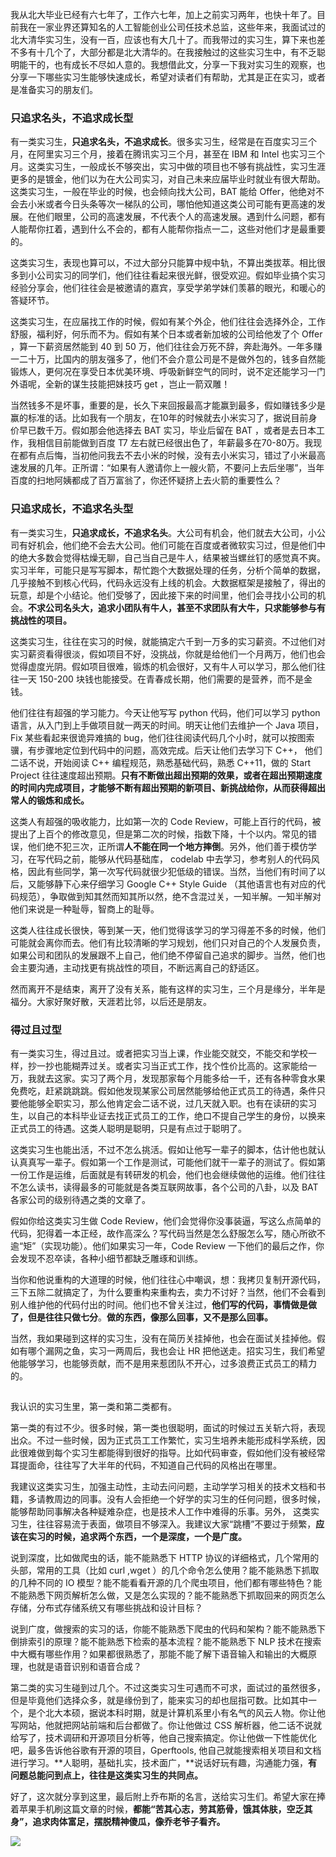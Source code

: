 我从北大毕业已经有六七年了，工作六七年，加上之前实习两年，也快十年了。目前我在一家业界还算知名的人工智能创业公司任技术总监，这些年来，我面试过的北大清华实习生，没有一百，应该也有大几十了。而我带过的实习生，算下来也差不多有十几个了，大部分都是北大清华的。在我接触过的这些实习生中，有不乏聪明能干的，也有成长不尽如人意的。我想借此文，分享一下我对实习生的观察，也分享一下哪些实习生能够快速成长，希望对读者们有帮助，尤其是正在实习，或者是准备实习的朋友们。

### 只追求名头，不追求成长型

有一类实习生，**只追求名头，不追求成长**。很多实习生，经常是在百度实习三个月，在阿里实习三个月，接着在腾讯实习三个月，甚至在 IBM 和 Intel 也实习三个月。这类实习生，一般成长不够突出，实习中做的项目也不够有挑战性，实习生涯更多的是镀金，他们以为在大公司实习，对自己未来应届毕业时就业有很大帮助。这类实习生，一般在毕业的时候，也会倾向找大公司，BAT 能给 Offer，他绝对不会去小米或者今日头条等次一梯队的公司，哪怕他知道这类公司可能有更高速的发展。在他们眼里，公司的高速发展，不代表个人的高速发展。遇到什么问题，都有人能帮你扛着，遇到什么不会的，都有人能帮你指点一二，这些对他们才是最重要的。

这类实习生，表现也算可以，不过大部分只能算中规中轨，不算出类拔萃。相比很多到小公司实习的同学们，他们往往看起来很光鲜，很受欢迎。假如毕业搞个实习经验分享会，他们往往会是被邀请的嘉宾，享受学弟学妹们羡慕的眼光，和暖心的答疑环节。

这类实习生，在应届找工作的时候，假如有某个外企，他们往往会选择外企，工作舒服，福利好，何乐而不为。假如有某个日本或者新加坡的公司给他发了个 Offer ，算一下薪资居然能到 40 到 50 万，他们往往会万死不辞，奔赴海外。一年多赚一二十万，比国内的朋友强多了，他们不会介意公司是不是做外包的，钱多自然能锻炼人，更何况在享受日本优美环境、呼吸新鲜空气的同时，说不定还能学习一门外语呢，全新的谋生技能把妹技巧 get ，岂止一箭双雕！

当然钱多不是坏事，重要的是，长久下来回报最高才能赢到最多，假如赚钱多少是赢的标准的话。比如我有一个朋友，在10年的时候就去小米实习了，据说目前身价早已数千万。假如那会他选择去 BAT 实习，毕业后留在 BAT ，或者是去日本工作，我相信目前能做到百度 T7 左右就已经很出色了，年薪最多在70-80万。我现在都有点后悔，当初他问我去不去小米的时候，没有去小米实习，错过了小米最高速发展的几年。正所谓：“如果有人邀请你上一艘火箭，不要问上去后坐哪”，当年百度的扫地阿姨都成了百万富翁了，你还怀疑挤上去火箭的重要性么？

### 只追求成长，不追求名头型

有一类实习生，**只追求成长，不追求名头**。大公司有机会，他们就去大公司，小公司有好机会，他们绝不会去大公司。他们可能在百度或者微软实习过，但是他们中的绝大多数会觉得枯燥无聊，自己当自己是牛人，结果被当螺丝钉的感觉真不爽。实习半年，可能只是写写脚本，帮忙跑个大数据处理的任务，分析个简单的数据，几乎接触不到核心代码，代码永远没有上线的机会。大数据框架是接触了，得出的玩意，却是个小结论。他们受够了，因此接下来的时间里，他们会寻找小公司的机会。**不求公司名头大，追求小团队有牛人，甚至不求团队有大牛，只求能够参与有挑战性的项目。**

这类实习生，往往在实习的时候，就能搞定六千到一万多的实习薪资。不过他们对实习薪资看得很淡，假如项目不好，没挑战，你就是给他们一个月两万，他们也会觉得虚度光阴。假如项目很难，锻炼的机会很好，又有牛人可以学习，那么他们往往一天 150-200 块钱也能接受。在青春成长期，他们需要的是营养，而不是金钱。

他们往往有超强的学习能力。今天让他写写 python 代码，他们可以学习 python 语言，从入门到上手做项目就一两天的时间。明天让他们去维护一个 Java 项目，Fix 某些看起来很诡异难搞的 bug，他们往往阅读代码几个小时，就可以按图索骥，有步骤地定位到代码中的问题，高效完成。后天让他们去学习下 C++， 他们二话不说，开始阅读 C++ 编程规范，熟悉基础代码，熟悉 C++11，做的 Start Project 往往速度超出预期。**只有不断做出超出预期的效果，或者在超出预期速度的时间内完成项目，才能够不断有超出预期的新项目、新挑战给你，从而获得超出常人的锻炼和成长。**

这类人有超强的吸收能力，比如第一次的 Code Review，可能上百行的代码，被提出了上百个的修改意见，但是第二次的时候，指数下降，十个以内。常见的错误，他们绝不犯三次，正所谓**人不能在同一个地方摔倒**。另外，他们善于模仿学习，在写代码之前，能够从代码基础库， codelab 中去学习，参考别人的代码风格，因此有些同学，第一次写代码就很少犯低级的错误。当然，当他们有时间了以后，又能够静下心来仔细学习 Google C++ Style Guide （其他语言也有对应的代码规范），争取做到知其然而知其所以然，绝不含混过关，一知半解。一知半解对他们来说是一种耻辱，智商上的耻辱。

这类人往往成长很快，等到某一天，他们觉得该学习的学习得差不多的时候，他们可能就会离你而去。他们有比较清晰的学习规划，他们只对自己的个人发展负责，如果公司和团队的发展跟不上自己，他们绝不停留自己追求的脚步。当然，他们也会主要沟通，主动找更有挑战性的项目，不断远离自己的舒适区。

然而离开不是结束，离开了没有关系，能有这样的实习生，三个月是缘分，半年是福分。大家好聚好散，天涯若比邻，以后还是朋友。

### 得过且过型

有一类实习生，得过且过。或者把实习当上课，作业能交就交，不能交和学校一样，抄一抄也能糊弄过关。或者实习当正式工作，找个性价比高的。这家能给一万，我就去这家。实习了两个月，发现那家每个月能多给一千，还有各种零食水果免费吃，赶紧跳跳跳。假如他发现某家公司居然能够给他正式员工的待遇，条件只要他能够全职实习，那么他肯定会二话不说，过几天就入职。也有在读研的实习生，以自己的本科毕业证去找正式员工的工作，绝口不提自己学生的身份，以换来正式员工的待遇。这类人聪明是聪明，只是有点过于聪明了。

这类实习生也能出活，不过不怎么挑活。假如让他写一辈子的脚本，估计他也就认认真真写一辈子。假如第一个工作是测试，可能他们就干一辈子的测试了。假如第一份工作是运维，后面就是有转研发的机会，他们也会继续做他的运维。他们往往不怎么读书，读得最多的可能就是各类互联网故事，各个公司的八卦，以及 BAT 各家公司的级别待遇之类的文章了。

  

假如你给这类实习生做 Code Review，他们会觉得你没事装逼，写这么点简单的代码，犯得着一本正经，故作高深么？写代码当然是怎么舒服怎么写，随心所欲不逾“矩”（实现功能）。他们如果实习一年，Code Review 一下他们的最后之作，你会发现不忍卒读，各种小细节都缺乏雕琢和训练。

  

当你和他说重构的大道理的时候，他们往往心中嘲讽，想：我拷贝复制开源代码，三下五除二就搞定了，为什么要重构来重构去，卖力不讨好？当然，他们不会看到别人维护他的代码付出的时间。他们也不曾关注过，**他们写的代码，事情做是做了，但是往往只做七分**。**做的东西，像那么回事，又不是那么回事。**

  

当然，我如果碰到这样的实习生，没有在简历关挂掉他，也会在面试关挂掉他。假如有哪个漏网之鱼，实习一两周后，我也会让 HR 把他送走。招实习生，我们希望他能够学习，也能够贡献，而不是用来惹团队不开心，过多浪费正式员工的精力的。

![](data:image/gif;base64,iVBORw0KGgoAAAANSUhEUgAAAAEAAAABCAYAAAAfFcSJAAAADUlEQVQImWNgYGBgAAAABQABh6FO1AAAAABJRU5ErkJggg==)

我认识的实习生里，第一类和第二类都有。

  

第一类的有过不少。很多时候，第一类也很聪明，面试的时候过五关斩六将，表现出众。不过一些时候，因为正式员工工作繁忙，实习生培养未能形成科学系统，因此很难做到每个实习生都能得到很好的指导。比如代码审查，假如他们没有被经常耳提面命，往往写了大半年的代码，不知道自己代码的风格出在哪里。

  

我建议这类实习生，加强主动性，主动去问问题，主动学学习相关的技术文档和书籍，多请教周边的同事。没有人会拒绝一个好学的实习生的任何问题，很多时候，能够帮助同事解决各种疑难杂症，也是技术人工作中难得的乐事。另外， 这类实习生，往往容易流于表面，做项目不够深入。我建议大家“跳槽”不要过于频繁，**应该在实习的时候，追求两个东西，一个是深度，一个是广度。**

  

说到深度，比如做爬虫的话，能不能熟悉下 HTTP 协议的详细格式，几个常用的头部，常用的工具（比如 curl ,wget ）的几个命令怎么使用？能不能熟悉下抓取的几种不同的 IO 模型？能不能看看开源的几个爬虫项目，他们都有哪些特色？能不能熟悉下网页解析怎么做，又是怎么实现的？能不能熟悉下抓取回来的网页怎么存储，分布式存储系统又有哪些挑战和设计目标？

  

说到广度，做搜索的实习的话，你能不能熟悉下爬虫的代码和架构？能不能熟悉下倒排索引的原理？能不能熟悉下检索的基本流程？能不能熟悉下 NLP 技术在搜索中大概有哪些作用？如果都很熟悉了，那能不能了解下语音输入和输出的大概原理，也就是语音识别和语音合成？

  

第二类的实习生碰到过几个。不过这类实习生可遇而不可求，面试过的虽然很多，但是毕竟他们选择众多，就是缘份到了，能来实习的却也屈指可数。比如其中一个，是个北大本硕，据说本科时期，就是计算机系里小有名气的风云人物。你让他写网站，他就把网站前端和后台都做了。你让他做过 CSS 解析器，他二话不说就给写了，技术调研和开源项目分析等，他自己搜索搞定。你让他做一下性能优化吧，最多告诉他谷歌有开源的项目，Gperftools, 他自己就能搜索相关项目和文档进行学习。**人聪明，基础扎实，技术面广，**说话好玩有趣，沟通能力强，**有问题总能问到点上，往往是这类实习生的共同点。**

  

好了，这次就分享到这里，最后附上乔布斯的名言，送给实习生们。希望大家在捧着苹果手机刷这篇文章的时候，**都能“苦其心志，劳其筋骨，饿其体肤，空乏其身”，追求肉体富足，摆脱精神傻瓜，像乔老爷子看齐。**

  

![](http://mmbiz.qpic.cn/mmbiz_jpg/qX2ED6UwyKG3rmlI47BQAAQ9ur3r6P6aX6vwawrKvbMOm2IOGauulVgboR5s2r8Lib8dEA8evgY322iaKDFGgkbA/640?wx_fmt=jpeg&tp=webp&wxfrom=5&wx_lazy=1&wx_co=1)

<!--stackedit_data:
eyJoaXN0b3J5IjpbLTE2NDE2MjkwMTddfQ==
-->